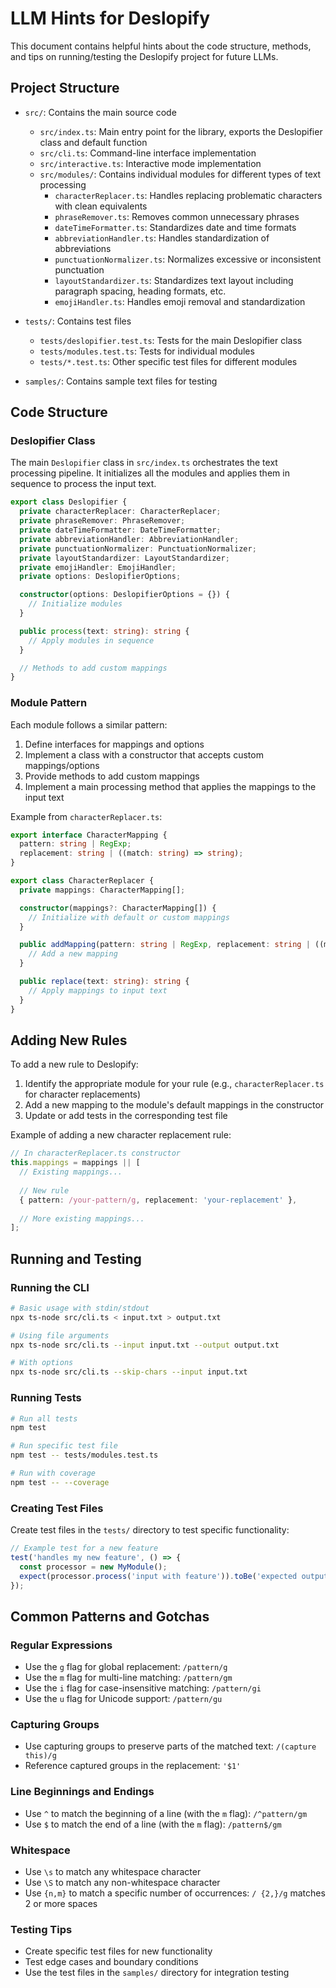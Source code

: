 # LLM Hints for Deslopify

This document contains helpful hints about the code structure, methods, and tips on running/testing the Deslopify project for future LLMs.

## Project Structure

- `src/`: Contains the main source code
  - `src/index.ts`: Main entry point for the library, exports the Deslopifier class and default function
  - `src/cli.ts`: Command-line interface implementation
  - `src/interactive.ts`: Interactive mode implementation
  - `src/modules/`: Contains individual modules for different types of text processing
    - `characterReplacer.ts`: Handles replacing problematic characters with clean equivalents
    - `phraseRemover.ts`: Removes common unnecessary phrases
    - `dateTimeFormatter.ts`: Standardizes date and time formats
    - `abbreviationHandler.ts`: Handles standardization of abbreviations
    - `punctuationNormalizer.ts`: Normalizes excessive or inconsistent punctuation
    - `layoutStandardizer.ts`: Standardizes text layout including paragraph spacing, heading formats, etc.
    - `emojiHandler.ts`: Handles emoji removal and standardization

- `tests/`: Contains test files
  - `tests/deslopifier.test.ts`: Tests for the main Deslopifier class
  - `tests/modules.test.ts`: Tests for individual modules
  - `tests/*.test.ts`: Other specific test files for different modules

- `samples/`: Contains sample text files for testing

## Code Structure

### Deslopifier Class

The main `Deslopifier` class in `src/index.ts` orchestrates the text processing pipeline. It initializes all the modules and applies them in sequence to process the input text.

```typescript
export class Deslopifier {
  private characterReplacer: CharacterReplacer;
  private phraseRemover: PhraseRemover;
  private dateTimeFormatter: DateTimeFormatter;
  private abbreviationHandler: AbbreviationHandler;
  private punctuationNormalizer: PunctuationNormalizer;
  private layoutStandardizer: LayoutStandardizer;
  private emojiHandler: EmojiHandler;
  private options: DeslopifierOptions;

  constructor(options: DeslopifierOptions = {}) {
    // Initialize modules
  }

  public process(text: string): string {
    // Apply modules in sequence
  }

  // Methods to add custom mappings
}
```

### Module Pattern

Each module follows a similar pattern:

1. Define interfaces for mappings and options
2. Implement a class with a constructor that accepts custom mappings/options
3. Provide methods to add custom mappings
4. Implement a main processing method that applies the mappings to the input text

Example from `characterReplacer.ts`:

```typescript
export interface CharacterMapping {
  pattern: string | RegExp;
  replacement: string | ((match: string) => string);
}

export class CharacterReplacer {
  private mappings: CharacterMapping[];

  constructor(mappings?: CharacterMapping[]) {
    // Initialize with default or custom mappings
  }

  public addMapping(pattern: string | RegExp, replacement: string | ((match: string) => string)): void {
    // Add a new mapping
  }

  public replace(text: string): string {
    // Apply mappings to input text
  }
}
```

## Adding New Rules

To add a new rule to Deslopify:

1. Identify the appropriate module for your rule (e.g., `characterReplacer.ts` for character replacements)
2. Add a new mapping to the module's default mappings in the constructor
3. Update or add tests in the corresponding test file

Example of adding a new character replacement rule:

```typescript
// In characterReplacer.ts constructor
this.mappings = mappings || [
  // Existing mappings...
  
  // New rule
  { pattern: /your-pattern/g, replacement: 'your-replacement' },
  
  // More existing mappings...
];
```

## Running and Testing

### Running the CLI

```bash
# Basic usage with stdin/stdout
npx ts-node src/cli.ts < input.txt > output.txt

# Using file arguments
npx ts-node src/cli.ts --input input.txt --output output.txt

# With options
npx ts-node src/cli.ts --skip-chars --input input.txt
```

### Running Tests

```bash
# Run all tests
npm test

# Run specific test file
npm test -- tests/modules.test.ts

# Run with coverage
npm test -- --coverage
```

### Creating Test Files

Create test files in the `tests/` directory to test specific functionality:

```typescript
// Example test for a new feature
test('handles my new feature', () => {
  const processor = new MyModule();
  expect(processor.process('input with feature')).toBe('expected output');
});
```

## Common Patterns and Gotchas

### Regular Expressions

- Use the `g` flag for global replacement: `/pattern/g`
- Use the `m` flag for multi-line matching: `/pattern/gm`
- Use the `i` flag for case-insensitive matching: `/pattern/gi`
- Use the `u` flag for Unicode support: `/pattern/gu`

### Capturing Groups

- Use capturing groups to preserve parts of the matched text: `/(capture this)/g`
- Reference captured groups in the replacement: `'$1'`

### Line Beginnings and Endings

- Use `^` to match the beginning of a line (with the `m` flag): `/^pattern/gm`
- Use `$` to match the end of a line (with the `m` flag): `/pattern$/gm`

### Whitespace

- Use `\s` to match any whitespace character
- Use `\S` to match any non-whitespace character
- Use `{n,m}` to match a specific number of occurrences: `/ {2,}/g` matches 2 or more spaces

### Testing Tips

- Create specific test files for new functionality
- Test edge cases and boundary conditions
- Use the test files in the `samples/` directory for integration testing
